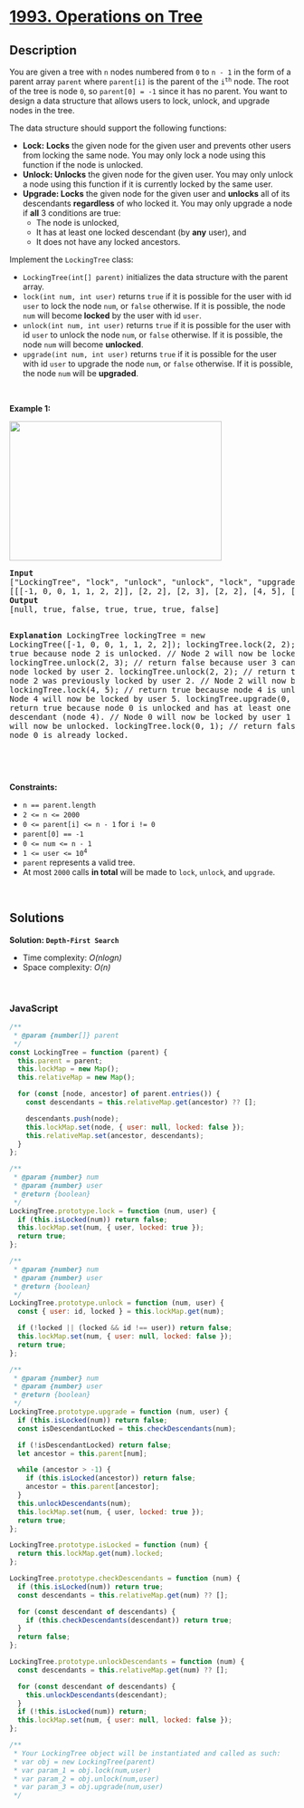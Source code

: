 # [1993. Operations on Tree](https://leetcode.com/problems/operations-on-tree)

## Description

<div class="elfjS" data-track-load="description_content"><p>You are given a tree with <code>n</code> nodes numbered from <code>0</code> to <code>n - 1</code> in the form of a parent array <code>parent</code> where <code>parent[i]</code> is the parent of the <code>i<sup>th</sup></code> node. The root of the tree is node <code>0</code>, so <code>parent[0] = -1</code> since it has no parent. You want to design a data structure that allows users to lock, unlock, and upgrade nodes in the tree.</p>

<p>The data structure should support the following functions:</p>

<ul>
	<li><strong>Lock:</strong> <strong>Locks</strong> the given node for the given user and prevents other users from locking the same node. You may only lock a node using this function if the node is unlocked.</li>
	<li><strong>Unlock: Unlocks</strong> the given node for the given user. You may only unlock a node using this function if it is currently locked by the same user.</li>
	<li><b>Upgrade</b><strong>: Locks</strong> the given node for the given user and <strong>unlocks</strong> all of its descendants <strong>regardless</strong> of who locked it. You may only upgrade a node if <strong>all</strong> 3 conditions are true:
	<ul>
		<li>The node is unlocked,</li>
		<li>It has at least one locked descendant (by <strong>any</strong> user), and</li>
		<li>It does not have any locked ancestors.</li>
	</ul>
	</li>
</ul>

<p>Implement the <code>LockingTree</code> class:</p>

<ul>
	<li><code>LockingTree(int[] parent)</code> initializes the data structure with the parent array.</li>
	<li><code>lock(int num, int user)</code> returns <code>true</code> if it is possible for the user with id <code>user</code> to lock the node <code>num</code>, or <code>false</code> otherwise. If it is possible, the node <code>num</code> will become<strong> locked</strong> by the user with id <code>user</code>.</li>
	<li><code>unlock(int num, int user)</code> returns <code>true</code> if it is possible for the user with id <code>user</code> to unlock the node <code>num</code>, or <code>false</code> otherwise. If it is possible, the node <code>num</code> will become <strong>unlocked</strong>.</li>
	<li><code>upgrade(int num, int user)</code> returns <code>true</code> if it is possible for the user with id <code>user</code> to upgrade the node <code>num</code>, or <code>false</code> otherwise. If it is possible, the node <code>num</code> will be <strong>upgraded</strong>.</li>
</ul>

<p>&nbsp;</p>
<p><strong class="example">Example 1:</strong></p>
<img alt="" src="https://assets.leetcode.com/uploads/2021/07/29/untitled.png" style="width: 375px; height: 246px;">
<pre><strong>Input</strong>
["LockingTree", "lock", "unlock", "unlock", "lock", "upgrade", "lock"]
[[[-1, 0, 0, 1, 1, 2, 2]], [2, 2], [2, 3], [2, 2], [4, 5], [0, 1], [0, 1]]
<strong>Output</strong>
[null, true, false, true, true, true, false]

<strong>Explanation</strong>
LockingTree lockingTree = new LockingTree([-1, 0, 0, 1, 1, 2, 2]);
lockingTree.lock(2, 2); // return true because node 2 is unlocked.
// Node 2 will now be locked by user 2.
lockingTree.unlock(2, 3); // return false because user 3 cannot unlock a node locked by user 2.
lockingTree.unlock(2, 2); // return true because node 2 was previously locked by user 2.
// Node 2 will now be unlocked.
lockingTree.lock(4, 5); // return true because node 4 is unlocked.
// Node 4 will now be locked by user 5.
lockingTree.upgrade(0, 1); // return true because node 0 is unlocked and has at least one locked descendant (node 4).
// Node 0 will now be locked by user 1 and node 4 will now be unlocked.
lockingTree.lock(0, 1); // return false because node 0 is already locked.

</pre>

<p>&nbsp;</p>
<p><strong>Constraints:</strong></p>

<ul>
	<li><code>n == parent.length</code></li>
	<li><code>2 &lt;= n &lt;= 2000</code></li>
	<li><code>0 &lt;= parent[i] &lt;= n - 1</code> for <code>i != 0</code></li>
	<li><code>parent[0] == -1</code></li>
	<li><code>0 &lt;= num &lt;= n - 1</code></li>
	<li><code>1 &lt;= user &lt;= 10<sup>4</sup></code></li>
	<li><code>parent</code> represents a valid tree.</li>
	<li>At most <code>2000</code> calls <strong>in total</strong> will be made to <code>lock</code>, <code>unlock</code>, and <code>upgrade</code>.</li>
</ul>
</div>

<p>&nbsp;</p>

## Solutions

**Solution: `Depth-First Search`**

- Time complexity: <em>O(nlogn)</em>
- Space complexity: <em>O(n)</em>

<p>&nbsp;</p>

### **JavaScript**

```js
/**
 * @param {number[]} parent
 */
const LockingTree = function (parent) {
  this.parent = parent;
  this.lockMap = new Map();
  this.relativeMap = new Map();

  for (const [node, ancestor] of parent.entries()) {
    const descendants = this.relativeMap.get(ancestor) ?? [];

    descendants.push(node);
    this.lockMap.set(node, { user: null, locked: false });
    this.relativeMap.set(ancestor, descendants);
  }
};

/**
 * @param {number} num
 * @param {number} user
 * @return {boolean}
 */
LockingTree.prototype.lock = function (num, user) {
  if (this.isLocked(num)) return false;
  this.lockMap.set(num, { user, locked: true });
  return true;
};

/**
 * @param {number} num
 * @param {number} user
 * @return {boolean}
 */
LockingTree.prototype.unlock = function (num, user) {
  const { user: id, locked } = this.lockMap.get(num);

  if (!locked || (locked && id !== user)) return false;
  this.lockMap.set(num, { user: null, locked: false });
  return true;
};

/**
 * @param {number} num
 * @param {number} user
 * @return {boolean}
 */
LockingTree.prototype.upgrade = function (num, user) {
  if (this.isLocked(num)) return false;
  const isDescendantLocked = this.checkDescendants(num);

  if (!isDescendantLocked) return false;
  let ancestor = this.parent[num];

  while (ancestor > -1) {
    if (this.isLocked(ancestor)) return false;
    ancestor = this.parent[ancestor];
  }
  this.unlockDescendants(num);
  this.lockMap.set(num, { user, locked: true });
  return true;
};

LockingTree.prototype.isLocked = function (num) {
  return this.lockMap.get(num).locked;
};

LockingTree.prototype.checkDescendants = function (num) {
  if (this.isLocked(num)) return true;
  const descendants = this.relativeMap.get(num) ?? [];

  for (const descendant of descendants) {
    if (this.checkDescendants(descendant)) return true;
  }
  return false;
};

LockingTree.prototype.unlockDescendants = function (num) {
  const descendants = this.relativeMap.get(num) ?? [];

  for (const descendant of descendants) {
    this.unlockDescendants(descendant);
  }
  if (!this.isLocked(num)) return;
  this.lockMap.set(num, { user: null, locked: false });
};

/**
 * Your LockingTree object will be instantiated and called as such:
 * var obj = new LockingTree(parent)
 * var param_1 = obj.lock(num,user)
 * var param_2 = obj.unlock(num,user)
 * var param_3 = obj.upgrade(num,user)
 */
```
